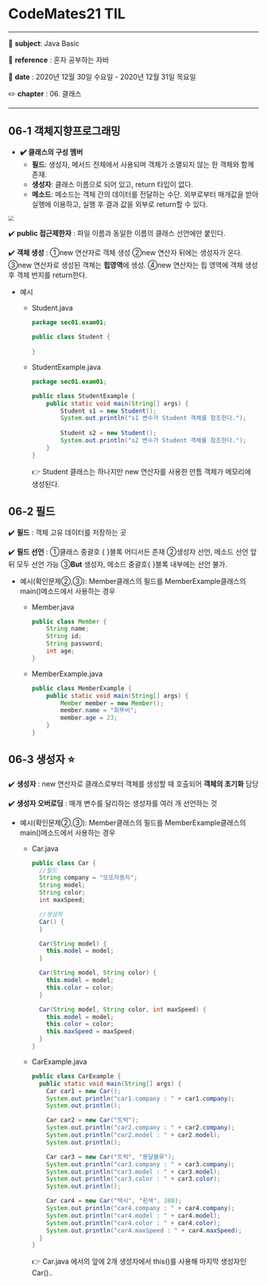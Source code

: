 # CodeMates21 TIL 



---

:school: **subject**: Java Basic

:green_book: **reference** : 혼자 공부하는 자바

:date: **date** : 2020년 12월 30일 수요일 - 2020년 12월 31일 목요일

:pencil2: **chapter** : 06. 클래스

---



## 06-1 객체지향프로그래밍

* **:heavy_check_mark: 클래스의 구성 멤버** 
  * **필드**: 생성자, 메서드 전체에서 사용되며 객체가 소멸되지 않는 한 객체와 함께 존재.
  * **생성자**: 클래스 이름으로 되어 있고, return 타입이 없다.
  * **메소드**: 메소드는 객체 간의 데이터를 전달하는 수단. 외부로부터 매개값을 받아 실행에 이용하고, 실행 후 결과 값을 외부로 return할 수 있다. 

<img src="C:\Users\ADMIN\IdeaProjects\jandifarm\TIL\javaBasic\ch06Class\img\class.jpg" style="zoom:67%;" />



:heavy_check_mark: **public 접근제한자** : 파일 이름과 동일한 이름의 클래스 선언에만 붙인다.

:heavy_check_mark: **객체 생성** : ①new 연산자로 객체 생성 ②new 연산자 뒤에는 생성자가 온다.  ③new 연산자로 생성된 객체는 **힙영역**에 생성. ④new 연산자는 힙 영역에 객체 생성 후 객체 번지를 return한다.

* 예시

  * Student.java

    ```java
    package sec01.exam01;
    
    public class Student {
        
    }
    ```

  * StudentExample.java

    ```java
    package sec01.exam01;
    
    public class StudentExample {
    	public static void main(String[] args) {
    		Student s1 = new Student();
    		System.out.println("s1 변수가 Student 객체를 참조한다.");
    		
    		Student s2 = new Student();
    		System.out.println("s2 변수가 Student 객체를 참조한다.");
    	}
    }
    ```

    :point_right: Student 클래스는 하나지만 new 연산자를 사용한 만틈 객체가 메모리에 생성된다.



## 06-2 필드

:heavy_check_mark: **필드** : 객체 고유 데이터를 저장하는 곳

:heavy_check_mark: **필드 선언** : ①클래스 중괄호 { }블록 어디서든 존재 ②생성자 선언, 메소드 선언 앞 뒤 모두 선언 가능 ③**But** 생성자, 메소드 중괄호{ }블록 내부에는 선언 불가.

* 예시(확인문제②,③): Member클래스의 필드를 MemberExample클래스의 main()메소드에서 사용하는 경우

  * Member.java

    ```java
    public class Member {
    	String name;
    	String id;
    	String password;
    	int age;
    }
    ```

  * MemberExample.java

    ```java
    public class MemberExample {
    	public static void main(String[] args) {
    		Member member = new Member();
    		member.name = "최뚜비";
    		member.age = 23;
    	}
    }
    ```





## 06-3 생성자 :star:

:heavy_check_mark: **생성자** : new 연산자로 클래스로부터 객체를 생성할 때 호출되어 **객체의 초기화** 담당

:heavy_check_mark: **생성자 오버로딩** : 매개 변수를 달리하는 생성자를 여러 개 선언하는 것

* 예시(확인문제②,③): Member클래스의 필드를 MemberExample클래스의 main()메소드에서 사용하는 경우

  * Car.java

    ```java
    public class Car {
      //필드
      String company = "또또자동차";
      String model;
      String color;
      int maxSpeed;
    
      //생성자
      Car() {
      }
    
      Car(String model) {
        this.model = model;
      }
    
      Car(String model, String color) {
        this.model = model;
        this.color = color;
      }
    
      Car(String model, String color, int maxSpeed) {
        this.model = model;
        this.color = color;
        this.maxSpeed = maxSpeed;
      }
    }
    ```

  * CarExample.java

    ```java
    public class CarExample {
      public static void main(String[] args) {
        Car car1 = new Car();
        System.out.println("car1.company : " + car1.company);
        System.out.println();
    
        Car car2 = new Car("트럭");
        System.out.println("car2.company : " + car2.company);
        System.out.println("car2.model : " + car2.model);
        System.out.println();
    
        Car car3 = new Car("트럭", "용달블루");
        System.out.println("car3.company : " + car3.company);
        System.out.println("car3.model : " + car3.model);
        System.out.println("car3.color : " + car3.color);
        System.out.println();
    
        Car car4 = new Car("택시", "흰색", 200);
        System.out.println("car4.company : " + car4.company);
        System.out.println("car4.model : " + car4.model);
        System.out.println("car4.color : " + car4.color);
        System.out.println("car4.maxSpeed : " + car4.maxSpeed);
      }
    }
    ```

    :point_right: Car.java 에서의 앞에 2개 생성자에서 this()를 사용해 마지막 생성자인 Car()..

    

